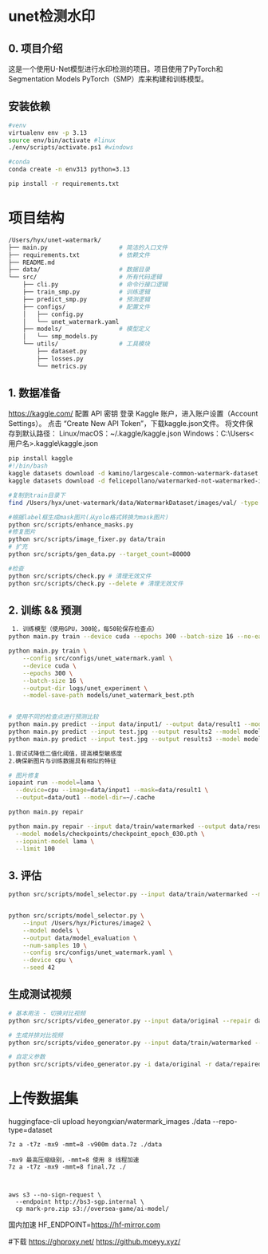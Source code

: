 # unet检测水印

## 0. 项目介绍
这是一个使用U-Net模型进行水印检测的项目。项目使用了PyTorch和Segmentation Models PyTorch（SMP）库来构建和训练模型。
## 安装依赖
```bash
#venv
virtualenv env -p 3.13
source env/bin/activate #linux
./env/scripts/activate.ps1 #windows 

#conda
conda create -n env313 python=3.13

pip install -r requirements.txt
```

# 项目结构
```bash
/Users/hyx/unet-watermark/
├── main.py                    # 简洁的入口文件
├── requirements.txt           # 依赖文件
├── README.md
├── data/                      # 数据目录
└── src/                       # 所有代码逻辑
    ├── cli.py                 # 命令行接口逻辑
    ├── train_smp.py           # 训练逻辑
    ├── predict_smp.py         # 预测逻辑
    ├── configs/               # 配置文件
    │   ├── config.py
    │   └── unet_watermark.yaml
    ├── models/                # 模型定义
    │   └── smp_models.py
    └── utils/                 # 工具模块
        ├── dataset.py
        ├── losses.py
        └── metrics.py
```


## 1. 数据准备

https://kaggle.com/
配置 API 密钥
登录 Kaggle 账户，进入账户设置（Account Settings）。
点击 “Create New API Token”，下载kaggle.json文件。
将文件保存到默认路径：
Linux/macOS：~/.kaggle/kaggle.json
Windows：C:\Users\<用户名>\.kaggle\kaggle.json

```bash
pip install kaggle
#!/bin/bash
kaggle datasets download -d kamino/largescale-common-watermark-dataset -p data/
kaggle datasets download -d felicepollano/watermarked-not-watermarked-images -p data/

#复制到train目录下
find /Users/hyx/unet-watermark/data/WatermarkDataset/images/val/ -type f -exec cp {} /Users/hyx/unet-watermark/data/train/watermarked/ \;

#根据label框生成mask图片(从yolo格式转换为mask图片)
python src/scripts/enhance_masks.py
#修复图片
python src/scripts/image_fixer.py data/train
# 扩充
python src/scripts/gen_data.py --target_count=80000

#检查
python src/scripts/check.py # 清理无效文件
python src/scripts/check.py --delete # 清理无效文件
```


## 2. 训练 && 预测
```bash
 1. 训练模型（使用GPU，300轮，每50轮保存检查点）
python main.py train --device cuda --epochs 300 --batch-size 16 --no-early-stopping

python main.py train \
    --config src/configs/unet_watermark.yaml \
    --device cuda \
    --epochs 300 \
    --batch-size 16 \
    --output-dir logs/unet_experiment \
    --model-save-path models/unet_watermark_best.pth


# 使用不同的检查点进行预测比较
python main.py predict --input data/input1/ --output data/result1 --model models/watermark.pth
python main.py predict --input test.jpg --output results2 --model models/checkpoints/checkpoint_epoch_100.pth
python main.py predict --input test.jpg --output results3 --model models/checkpoints/checkpoint_epoch_150.pth

1.尝试试降低二值化阈值，提高模型敏感度
2.确保新图片与训练数据具有相似的特征
```

``` bash
# 图片修复
iopaint run --model=lama \
  --device=cpu --image=data/input1 --mask=data/result1 \
  --output=data/out1 --model-dir=~/.cache

python main.py repair

python main.py repair --input data/train/watermarked --output data/result \
  --model models/checkpoints/checkpoint_epoch_030.pth \
  --iopaint-model lama \
  --limit 100
```

## 3. 评估
```bash
python src/scripts/model_selector.py --input data/train/watermarked --model models --output data/select


python src/scripts/model_selector.py \
    --input /Users/hyx/Pictures/image2 \
    --model models \
    --output data/model_evaluation \
    --num-samples 10 \
    --config src/configs/unet_watermark.yaml \
    --device cpu \
    --seed 42
```

## 生成测试视频
```bash
# 基本用法 - 切换对比视频
python src/scripts/video_generator.py --input data/original --repair data/repaired --output videos

# 生成并排对比视频
python src/scripts/video_generator.py --input data/train/watermarked --repair data/result --output videos --mode sidebyside

# 自定义参数
python src/scripts/video_generator.py -i data/original -r data/repaired -o videos -w 1920 -h 1080 -d 3 -f 24 -v
```



# 上传数据集

huggingface-cli upload heyongxian/watermark_images ./data --repo-type=dataset


```
7z a -t7z -mx9 -mmt=8 -v900m data.7z ./data

-mx9 最高压缩级别，-mmt=8 使用 8 线程加速
7z a -t7z -mx9 -mmt=8 final.7z ./



aws s3 --no-sign-request \
  --endpoint http://bs3-sgp.internal \
  cp mark-pro.zip s3://oversea-game/ai-model/

```

国内加速
HF_ENDPOINT=https://hf-mirror.com

#下载
https://ghproxy.net/
https://github.moeyy.xyz/